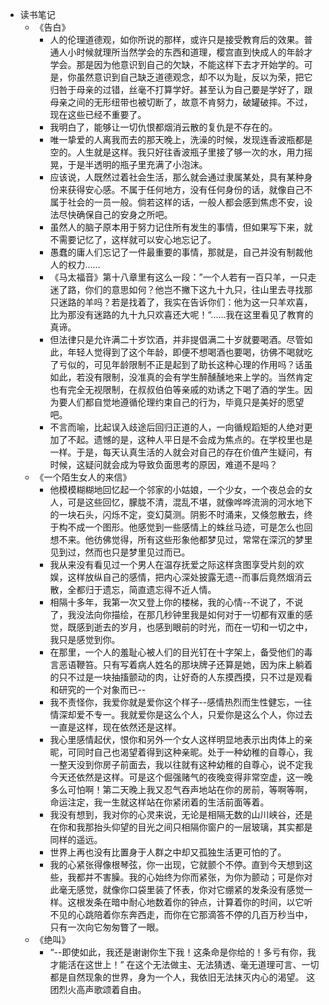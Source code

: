 - 读书笔记
	- 《告白》
		- 人的伦理道德观，如你所说的那样，或许只是接受教育后的效果。普通人小时候就理所当然学会的东西和道理，樱宫直到快成人的年龄才学会。那是因为他意识到自己的欠缺，不能这样下去才开始学的。可是，你虽然意识到自己缺乏道德观念，却不以为耻，反以为荣，把它归咎于母亲的过错，丝毫不打算学好。甚至认为自己要是学好了，跟母亲之间的无形纽带也被切断了，故意不肯努力，破罐破摔。不过，现在这些已经不重要了。
		- 我明白了，能够让一切仇恨都烟消云散的复仇是不存在的。
		- 唯一挚爱的人离我而去的那天晚上，洗澡的时候，发现连香波瓶都是空的。人生就是这样。我只好往香波瓶子里接了够一次的水，用力摇晃，于是半透明的瓶子里充满了小泡沫。
		- 应该说，人既然过着社会生活，那么就会通过隶属某处，具有某种身份来获得安心感。不属于任何地方，没有任何身份的话，就像自己不属于社会的一员一般。倘若这样的话，一般人都会感到焦虑不安，设法尽快确保自己的安身之所吧。
		- 虽然人的脑子原本用于努力记住所有发生的事情，但如果写下来，就不需要记忆了，这样就可以安心地忘记了。
		- 愚蠢的庸人们忘记了一件最重要的事情，那就是，自己并没有制裁他人的权力......
		- 《马太福音》第十八章里有这么一段：”一个人若有一百只羊，一只走迷了路，你们的意思如何？他岂不撇下这九十九只，往山里去寻找那只迷路的羊吗？若是找着了，我实在告诉你们：他为这一只羊欢喜，比为那没有迷路的九十九只欢喜还大呢！“......我在这里看见了教育的真谛。
		- 但法律只是允许满二十岁饮酒，并非提倡满二十岁就要喝酒。尽管如此，年轻人觉得到了这个年龄，即便不想喝酒也要喝，彷佛不喝就吃了亏似的，可见年龄限制不正是起到了助长这种心理的作用吗？话虽如此，若没有限制，没准真的会有学生醉醺醺地来上学的。当然肯定也有完全无视限制，在叔叔伯伯等亲戚的劝诱之下喝了酒的学生。因为要人们都自觉地遵循伦理约束自己的行为，毕竟只是美好的愿望吧。
		- 不言而喻，比起误入歧途后回归正道的人，一向循规蹈矩的人绝对更加了不起。遗憾的是，这种人平日是不会成为焦点的。在学校里也是一样。于是，每天认真生活的人就会对自己的存在价值产生疑问，有时候，这疑问就会成为导致负面思考的原因，难道不是吗？
	- 《一个陌生女人的来信》
		- 他模模糊糊地回忆起一个邻家的小姑娘，一个少女，一个夜总会的女人，可是这些回忆，朦胧不清，混乱不堪，就像哗哗流淌的河水地下的一块石头，闪烁不定，变幻莫测。阴影不时涌来，又倏忽散去，终于构不成一个图形。他感觉到一些感情上的蛛丝马迹，可是怎么也回想不来。他彷佛觉得，所有这些形象他都梦见过，常常在深沉的梦里见到过，然而也只是梦里见过而已。
		- 我从来没有看见过一个男人在温存抚爱之际这样贪图享受片刻的欢娱，这样放纵自己的感情，把内心深处披露无遗--而事后竟然烟消云散，全都归于遗忘，简直遗忘得不近人情。
		- 相隔十多年，我第一次又登上你的楼梯，我的心情--不说了，不说了，我没法向你描绘，在那几秒钟里我是如何对于一切都有双重的感觉，既感到逝去的岁月，也感到眼前的时光，而在一切和一切之中，我只是感觉到你。
		- 在那里，一个人的羞耻心被人们的目光钉在十字架上，备受他们的毒言恶语鞭笞。只有写着病人姓名的那块牌子还算是她，因为床上躺着的只不过是一块抽搐颤动的肉，让好奇的人东摸西摸，只不过是观看和研究的一个对象而已--
		- 我不责怪你，我爱你就是爱你这个样子--感情热烈而生性健忘，一往情深却爱不专一。我就爱你是这么个人，只爱你是这么个人，你过去一直是这样，现在依然还是这样。
		- 我心里感情起伏，恨你和另外一个女人这样明显地表示出肉体上的亲昵，可同时自己也渴望着得到这种亲昵。处于一种幼稚的自尊心，我一整天没到你房子前面去，我以往就有这种幼稚的自尊心，说不定我今天还依然是这样。可是这个倔强赌气的夜晚变得非常空虚，这一晚多么可怕啊！第二天晚上我又忍气吞声地站在你的房前，等啊等啊，命运注定，我一生就这样站在你紧闭着的生活前面等着。
		- 我没有想到，我对你的心灵来说，无论是相隔无数的山川峡谷，还是在你和我那抬头仰望的目光之间只相隔你窗户的一层玻璃，其实都是同样的遥远。
		- 世界上再也没有比置身于人群之中却又孤独生活更可怕的了。
		- 我的心紧张得像根琴弦，你一出现，它就颤个不停。直到今天想到这些，我都并不害臊。我的心始终为你而紧张，为你为颤动；可是你对此毫无感觉，就像你口袋里装了怀表，你对它绷紧的发条没有感觉一样。这根发条在暗中耐心地数着你的钟点，计算着你的时间，以它听不见的心跳陪着你东奔西走，而你在它那滴答不停的几百万秒当中，只有一次向它匆匆瞥了一眼。
	- 《绝叫》
		- “--即使如此，我还是谢谢你生下我！这条命是你给的！多亏有你，我才能活在这世上！”
		  在这个无法做主、无法猜透、毫无道理可言、一切都是自然现象的世界，身为一个人，我依旧无法抹灭内心的渴望。
		  这团烈火高声歌颂着自由。
